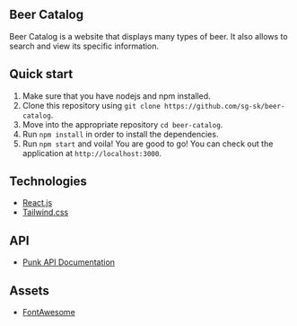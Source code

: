 ## Beer Catalog

Beer Catalog is a website that displays many types of beer. It also allows to search and view its specific information.

## Quick start

1. Make sure that you have nodejs and npm installed.
2. Clone this repository using `git clone https://github.com/sg-sk/beer-catalog`.
3. Move into the appropriate repository `cd beer-catalog`.
4. Run `npm install` in order to install the dependencies.
5. Run `npm start` and voila! You are good to go! You can check out the application at `http://localhost:3000`.

## Technologies

- [React.js](https://reactjs.org/)
- [Tailwind.css](https://tailwindcss.com/)

## API

- [Punk API Documentation](https://punkapi.com/documentation/v2)

## Assets

- [FontAwesome](https://fontawesome.com/)
